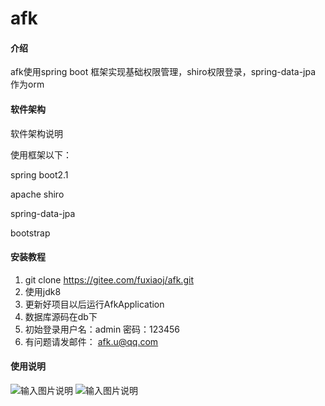 # afk

#### 介绍
afk使用spring boot 框架实现基础权限管理，shiro权限登录，spring-data-jpa 作为orm

#### 软件架构
软件架构说明

使用框架以下：

spring boot2.1

apache shiro

spring-data-jpa

bootstrap

#### 安装教程

1. git clone https://gitee.com/fuxiaoj/afk.git
2. 使用jdk8
3. 更新好项目以后运行AfkApplication
4. 数据库源码在db下
5. 初始登录用户名：admin 密码：123456
6. 有问题请发邮件： afk.u@qq.com

#### 使用说明

![输入图片说明](https://images.gitee.com/uploads/images/2019/0416/162503_0eee79e5_1779955.png "login.png")
![输入图片说明](https://images.gitee.com/uploads/images/2019/0416/162516_2248d4fa_1779955.png "QQ图片20190416162409.png")



